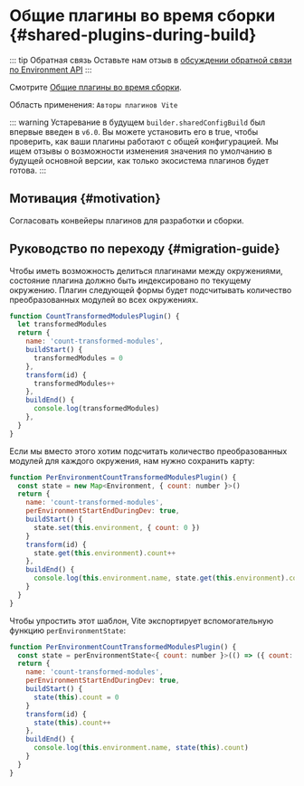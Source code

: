 # Общие плагины во время сборки {#shared-plugins-during-build}

::: tip Обратная связь
Оставьте нам отзыв в [обсуждении обратной связи по Environment API](https://github.com/vitejs/vite/discussions/16358)
:::

Смотрите [Общие плагины во время сборки](/guide/api-environment.md#shared-plugins-during-build).

Область применения: `Авторы плагинов Vite`

::: warning Устаревание в будущем
`builder.sharedConfigBuild` был впервые введен в `v6.0`. Вы можете установить его в true, чтобы проверить, как ваши плагины работают с общей конфигурацией. Мы ищем отзывы о возможности изменения значения по умолчанию в будущей основной версии, как только экосистема плагинов будет готова.
:::

## Мотивация {#motivation}

Согласовать конвейеры плагинов для разработки и сборки.

## Руководство по переходу {#migration-guide}

Чтобы иметь возможность делиться плагинами между окружениями, состояние плагина должно быть индексировано по текущему окружению. Плагин следующей формы будет подсчитывать количество преобразованных модулей во всех окружениях.

```js
function CountTransformedModulesPlugin() {
  let transformedModules
  return {
    name: 'count-transformed-modules',
    buildStart() {
      transformedModules = 0
    },
    transform(id) {
      transformedModules++
    },
    buildEnd() {
      console.log(transformedModules)
    },
  }
}
```

Если мы вместо этого хотим подсчитать количество преобразованных модулей для каждого окружения, нам нужно сохранить карту:

```js
function PerEnvironmentCountTransformedModulesPlugin() {
  const state = new Map<Environment, { count: number }>()
  return {
    name: 'count-transformed-modules',
    perEnvironmentStartEndDuringDev: true,
    buildStart() {
      state.set(this.environment, { count: 0 })
    }
    transform(id) {
      state.get(this.environment).count++
    },
    buildEnd() {
      console.log(this.environment.name, state.get(this.environment).count)
    }
  }
}
```

Чтобы упростить этот шаблон, Vite экспортирует вспомогательную функцию `perEnvironmentState`:

```js
function PerEnvironmentCountTransformedModulesPlugin() {
  const state = perEnvironmentState<{ count: number }>(() => ({ count: 0 }))
  return {
    name: 'count-transformed-modules',
    perEnvironmentStartEndDuringDev: true,
    buildStart() {
      state(this).count = 0
    }
    transform(id) {
      state(this).count++
    },
    buildEnd() {
      console.log(this.environment.name, state(this).count)
    }
  }
}
```
